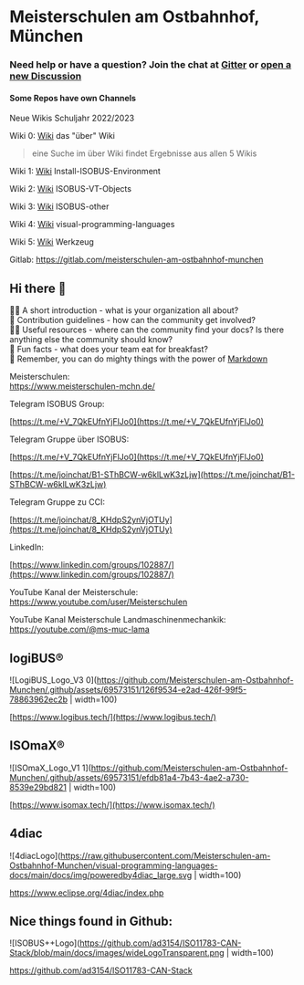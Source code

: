 # Meisterschulen am Ostbahnhof, München

### Need help or have a question? Join the chat at [Gitter](https://gitter.im/Meisterschulen-am-Ostbahnhof-Munchen/community) or [open a new Discussion](https://github.com/Meisterschulen-am-Ostbahnhof-Munchen/.github/discussions)

#### Some Repos have own Channels

Neue Wikis Schuljahr 2022/2023

Wiki 0: [Wiki](https://meisterschulen-am-ostbahnhof-munchen-docs.readthedocs.io) das "über" Wiki

> eine Suche im über Wiki findet Ergebnisse aus allen 5 Wikis

Wiki 1: [Wiki](https://meisterschulen-am-ostbahnhof-munchen-docs.readthedocs.io/projects/install-isobus-environment-docs/) Install-ISOBUS-Environment

Wiki 2: [Wiki](https://meisterschulen-am-ostbahnhof-munchen-docs.readthedocs.io/projects/isobus-vt-objects-docs/) ISOBUS-VT-Objects

Wiki 3: [Wiki](https://meisterschulen-am-ostbahnhof-munchen-docs.readthedocs.io/projects/isobus-other-docs/) ISOBUS-other

Wiki 4: [Wiki](https://meisterschulen-am-ostbahnhof-munchen-docs.readthedocs.io/projects/visual-programming-languages-docs/) visual-programming-languages

Wiki 5: [Wiki](https://meisterschulen-am-ostbahnhof-munchen-docs.readthedocs.io/projects/werkzeug-docs/) Werkzeug

Gitlab: https://gitlab.com/meisterschulen-am-ostbahnhof-munchen

## Hi there 👋

🙋‍♀️ A short introduction - what is your organization all about?  
🌈 Contribution guidelines - how can the community get involved?  
👩‍💻 Useful resources - where can the community find your docs? Is there anything else the community should know?  
🍿 Fun facts - what does your team eat for breakfast?  
🧙 Remember, you can do mighty things with the power of [Markdown](https://docs.github.com/github/writing-on-github/getting-started-with-writing-and-formatting-on-github/basic-writing-and-formatting-syntax)

Meisterschulen:  
https://www.meisterschulen-mchn.de/

Telegram ISOBUS Group:

[https://t.me/+V_7QkEUfnYjFlJo0](https://t.me/+V_7QkEUfnYjFlJo0)

Telegram Gruppe über ISOBUS:

[https://t.me/+V_7QkEUfnYjFlJo0](https://t.me/+V_7QkEUfnYjFlJo0)

[https://t.me/joinchat/B1-SThBCW-w6klLwK3zLjw](https://t.me/joinchat/B1-SThBCW-w6klLwK3zLjw)

Telegram Gruppe zu CCI:

[https://t.me/joinchat/8_KHdpS2ynVjOTUy](https://t.me/joinchat/8_KHdpS2ynVjOTUy)

LinkedIn:

[https://www.linkedin.com/groups/102887/](https://www.linkedin.com/groups/102887/)

YouTube Kanal der Meisterschule: https://www.youtube.com/user/Meisterschulen

YouTube Kanal Meisterschule Landmaschinenmechankik: https://youtube.com/@ms-muc-lama

## logiBUS®

![LogiBUS_Logo_V3 0](https://github.com/Meisterschulen-am-Ostbahnhof-Munchen/.github/assets/69573151/126f9534-e2ad-426f-99f5-78863962ec2b | width=100)


[https://www.logibus.tech/](https://www.logibus.tech/)

## ISOmaX®

![ISOmaX_Logo_V1 1](https://github.com/Meisterschulen-am-Ostbahnhof-Munchen/.github/assets/69573151/efdb81a4-7b43-4ae2-a730-8539e29bd821 | width=100)


[https://www.isomax.tech/](https://www.isomax.tech/)

## 4diac

![4diacLogo](https://raw.githubusercontent.com/Meisterschulen-am-Ostbahnhof-Munchen/visual-programming-languages-docs/main/docs/img/poweredby4diac_large.svg | width=100)

https://www.eclipse.org/4diac/index.php

## Nice things found in Github:

![ISOBUS++Logo](https://github.com/ad3154/ISO11783-CAN-Stack/blob/main/docs/images/wideLogoTransparent.png | width=100)

https://github.com/ad3154/ISO11783-CAN-Stack
